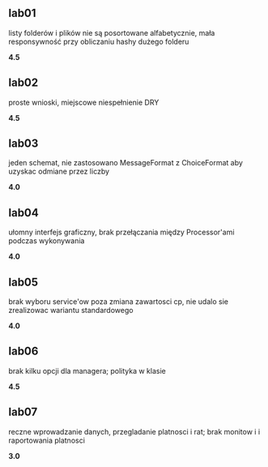 ## lab01
listy folderów i plików nie są posortowane alfabetycznie,
mała responsywność przy obliczaniu hashy dużego folderu

**4.5**
## lab02
proste wnioski, miejscowe niespełnienie DRY

**4.5**
## lab03
jeden schemat, nie zastosowano MessageFormat z ChoiceFormat aby uzyskac odmiane przez liczby

**4.0**
## lab04
ułomny interfejs graficzny, brak przełączania między Processor'ami podczas wykonywania

**4.0**
## lab05
brak wyboru service'ow poza zmiana zawartosci cp, nie udalo sie zrealizowac wariantu standardowego

**4.0**
## lab06
brak kilku opcji dla managera; polityka w klasie

**4.5**
## lab07
reczne wprowadzanie danych, przegladanie platnosci i rat; brak monitow i i raportowania platnosci

**3.0**